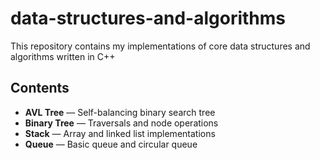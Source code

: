 # data-structures-and-algorithms
This repository contains my implementations of core data structures and algorithms written in C++

## Contents
- **AVL Tree** — Self-balancing binary search tree
- **Binary Tree** — Traversals and node operations
- **Stack** — Array and linked list implementations
- **Queue** — Basic queue and circular queue
